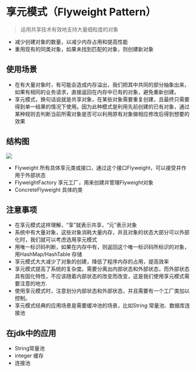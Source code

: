 # 享元模式（Flyweight Pattern）
> 运用共享技术有效地支持大量细粒度的对象
* 减少创建对象的数量，以减少内存占用和提高性能
* 重用现有的同类对象，如果未找到匹配的对象，则创建新对象
## 使用场景
* 在有大量对象时，有可能会造成内存溢出，我们把其中共同的部分抽象出来，如果有相同的业务请求，直接返回在内存中已有的对象，避免重新创建。
* 享元模式，换句话说就是共享对象，在某些对象需要重复创建，且最终只需要得到单一结果的情况下使用。因为此种模式是利用先前创建的已有对象，通过某种规则去判断当前所需对象是否可以利用原有对象做相应修改后得到想要的效果
## 结构图
![](https://cdn.u1.huluxia.com/g3/M01/48/88/wKgBOV5LsASAWS0oAAsCFCp7wmI297.png)
* Flyweight 所有具体享元类或接口，通过这个接口Flyweight，可以接受并作用于外部状态
* FlyweightFactory 享元工厂，用来创建并管理Flyweight对象
* ConcreteFlyweight 具体的类

## 注意事项

* 在享元模式这样理解，“享”就表示共享，“元”表示对象
* 系统中有大量对象，这些对象消耗大量内存，并且对象的状态大部分可以外部化时，我们就可以考虑选用享元模式
* 用唯一标识码判断，如果在内存中有，则返回这个唯一标识码所标识的对象，用HashMap/HashTable 存储
* 享元模式大大减少了对象的创建，降低了程序内存的占用，提高效率
* 享元模式提高了系统的复杂度。需要分离出内部状态和外部状态，而外部状态具有固化特性，不应该随着内部状态的改变而改变，这是我们使用享元模式需要注意的地方.
* 使用享元模式时，注意划分内部状态和外部状态，并且需要有一个工厂类加以控制。
* 享元模式经典的应用场景是需要缓冲池的场景，比如String 常量池、数据库连接池


## 在jdk中的应用
* String常量池
* integer 缓存
* 连接池


